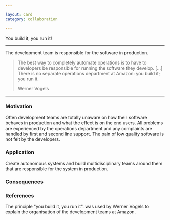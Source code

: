 ```yaml
---

layout: card
category: collaboration

---
```


You build it, you run it!

---

The development team is responsible for the software in production.

> The best way to completely automate operations is to have to developers be
> responsible for running the software they develop. [...] There is no separate
> operations department at Amazon: you build it; you run it.
> <div class="attribution">Werner Vogels</div>

---

### Motivation

Often development teams are totally unaware on how their software behaves in production and what the effect is on the end users. All problems are experienced by the operations department and any complaints are handled by first and second line support. The pain of low quality software is not felt by the developers.

### Application

Create autonomous systems and build multidisciplinary teams around them that are responsible for the system in production.

### Consequences

### References

The principle "you build it, you run it". was used by Werner Vogels to explain the organisation of the development teams at Amazon.
